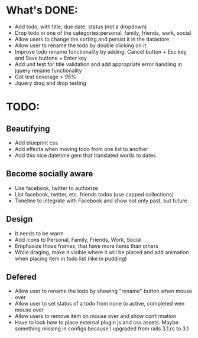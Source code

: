 # What's DONE: 
* Add todo, with title, due date, status (not a dropdown)
* Drop todo in one of the categories:personal, family, friends, work, social 
* Allow users to change the sorting and persist it in the datastore
* Allow user to rename the todo by double clicking on it
* Improve todo rename functionality by adding: Cancel button + Esc key and Save buttone + Enter key
* Add unit test for title validation and add appropriate error handling in jquery rename functionality
* Got test coverage > 95%
* Jquery drag and drop testing 

# TODO:

## Beautifying
* Add blueprint css
* Add effects when moving todo from one list to another
* Add this nice datetime gem that translated words to dates

## Become socially aware
* Use facebook, twitter to authorize
* List facebook, twitter, etc. friends todos (use capped collections)
* Timeline to integrate with Facebook and show not only past, but future

## Design
* It needs to be warm
* Add icons to Personal, Family, Friends, Work, Social
* Emphasize those frames, that have more items than others
* While draging, make it visible where it will be placed and add animation when placing item in todo list (like in pudding)

## Defered
* Allow user to rename the todo by showing "rename" button when mouse over
* Allow user to set status of a todo from none to active, completed wen mouse over
* Allow users to remove item on mouse over and show confirmation
* Have to look how to place external plugin js and css assets. Maybe something missing in configs because I upgraded from rails 3.1.rc to 3.1
